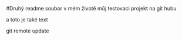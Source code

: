#Druhý readme soubor v mém životě
můj testovaci projekt na git hubu


a toto je také text

git remote update


